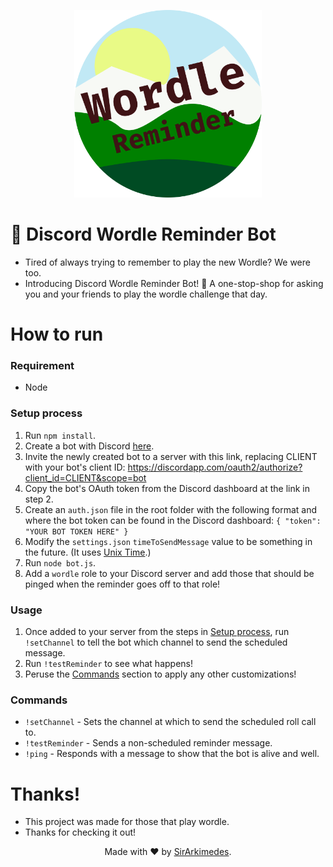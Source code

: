 <p align="center">
  <img src="Rounded Logo.png" alt="icon" width="300" height="300">
</p>

# 📝 Discord Wordle Reminder Bot
* Tired of always trying to remember to play the new Wordle? We were too.
* Introducing Discord Wordle Reminder Bot! 📝 A one-stop-shop for asking you and your friends to play the wordle challenge that day.

# How to run
### Requirement
* Node

### Setup process
1. Run `npm install`.
2. Create a bot with Discord [here](https://discordapp.com/developers/applications/me).
3. Invite the newly created bot to a server with this link, replacing CLIENT with your bot's client ID: https://discordapp.com/oauth2/authorize?client_id=CLIENT&scope=bot
4. Copy the bot's OAuth token from the Discord dashboard at the link in step 2.
5. Create an `auth.json` file in the root folder with the following format and where the bot token can be found in the Discord dashboard:
  ` {
      "token": "YOUR BOT TOKEN HERE"
  } `
6. Modify the `settings.json` `timeToSendMessage` value to be something in the future. (It uses [Unix Time](https://www.epochconverter.com/).)
7. Run `node bot.js`.
8. Add a `wordle` role to your Discord server and add those that should be pinged when the reminder goes off to that role!

### Usage
1. Once added to your server from the steps in [Setup process](https://github.com/SirArkimedes/discordrollcallbot#setup-process), run `!setChannel` to tell the bot which channel to send the scheduled message.
2. Run `!testReminder` to see what happens!
3. Peruse the [Commands](https://github.com/SirArkimedes/discordwordlebot#commands) section to apply any other customizations!

### Commands
* `!setChannel` - Sets the channel at which to send the scheduled roll call to.
* `!testReminder` - Sends a non-scheduled reminder message.
* `!ping` - Responds with a message to show that the bot is alive and well.

# Thanks!
* This project was made for those that play wordle.
* Thanks for checking it out!

<p align="center">
  Made with ❤️ by  <a href="https://github.com/SirArkimedes">SirArkimedes</a>.
</p>
